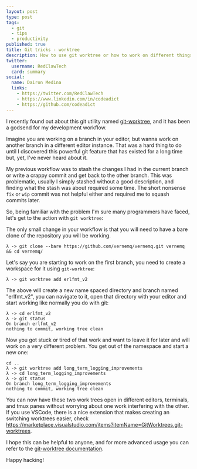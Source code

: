 ```yaml
---
layout: post
type: post
tags:
  - git
  - tips
  - productivity
published: true
title: Git tricks - worktree
description: How to use git worktree or how to work on different things and not get crazy
twitter:
  username: RedClawTech
  card: summary
social:
  name: Dairon Medina
  links:
    - https://twitter.com/RedClawTech
    - https://www.linkedin.com/in/codeadict
    - https://github.com/codeadict
---
```


I recently found out about this git utility named [git-worktree](https://git-scm.com/docs/git-worktree), and it has been a godsend for my development workflow.

Imagine you are working on a branch in your editor, but wanna work on another branch in a different editor instance. That was a hard thing to do until I discovered this powerful git feature that has existed for a long time but, yet, I've never heard about it.

My previous workflow was to stash the changes I had in the current branch or write a crappy commit and get back to the other branch. This was problematic, usually I simply stashed without a good description, and finding what the stash was about required some time. The short nonsense `fix` or `wip` commit was not helpful either and required me to squash commits later.

So, being familiar with the problem I'm sure many programmers have faced, let's get to the action with `git worktree`:

The only small change in your workflow is that you will need to have a bare clone of the repository you will be working.

```console
λ -> git clone --bare https://github.com/vernemq/vernemq.git vernemq && cd vernemq/
```

Let's say you are starting to work on the first branch, you need to create a workspace for it using `git-worktree`:

```console
λ -> git worktree add erlfmt_v2
```

The above will create a new name spaced directory and branch named "erlfmt_v2", you can navigate to it, open that directory with your editor and start working like normally you do with git:

```console
λ -> cd erlfmt_v2
λ -> git status
On branch erlfmt_v2
nothing to commit, working tree clean
```

Now you got stuck or tired of that work and want to leave it for later and will work on a very different problem. You get out of the namespace and start a new one:

```console
cd ..
λ -> git worktree add long_term_logging_improvements
λ -> cd long_term_logging_improvements
λ -> git status
On branch long_term_logging_improvements
nothing to commit, working tree clean
```

You can now have these two work trees open in different editors, terminals, and tmux panes without worrying about one work interfering with the other. If you use VSCode, there is a nice extension that makes creating an switching worktrees easier, check https://marketplace.visualstudio.com/items?itemName=GitWorktrees.git-worktrees.

I hope this can be helpful to anyone, and for more advanced usage you can refer to the [git-worktree documentation](https://git-scm.com/docs/git-worktree).

Happy hacking!
